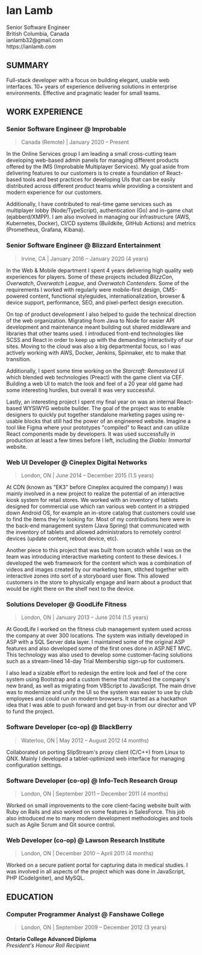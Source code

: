 # Ian Lamb

<div class="contact">
  <div>
    <div>Senior Software Engineer</div>
    <div>British Columbia, Canada</div>
  </div>
  <div>
    <div>ianlamb32@gmail.com</div>
    <div>https://ianlamb.com</div>
  </div>
</div>

## SUMMARY

Full-stack developer with a focus on building elegant, usable web interfaces. 10+ years of experience delivering solutions in enterprise environments. Effective and pragmatic leader for small teams.

## WORK EXPERIENCE

### Senior Software Engineer @ Improbable

> Canada (Remote) | January 2020 – Present

In the Online Services group I am leading a small cross-cutting team developing web-based admin panels for managing different products offered by the IMS (Improbable Multiplayer Services). My goal aside from delivering features to our customers is to create a foundation of React-based tools and best practices for developing UIs that can be easily distributed across different product teams while providing a consistent and modern experience for our customers.

Additionally, I have contributed to real-time game services such as multiplayer lobby (Node/TypeScript), authentication (Go) and in-game chat (ejabberd/XMPP). I am also involved in managing our infrastructure (AWS, Kubernetes, Docker), CI/CD systems (Buildkite, GitHub Actions) and metrics (Prometheus, Grafana, Kibana).

### Senior Software Engineer @ Blizzard Entertainment

> Irvine, CA | January 2016 – January 2020 (4 years)

In the Web &amp; Mobile department I spent 4 years delivering high quality web experiences for players. Some of these projects included _BlizzCon_, _Overwatch_, _Overwatch League_, and _Overwatch Contenders_. Some of the requirements I worked with regularly were mobile-first design, CMS-powered content, functional styleguides, internationalization, browser &amp; device support, performance, SEO, and pixel-perfect design execution.

On top of product development I also helped to guide the technical direction of the web organization. Migrating from Java to Node for easier API development and maintenance meant building out shared middleware and libraries that other teams used. I introduced front-end technologies like SCSS and React in order to keep up with the demanding interactivity of our sites. Moving to the cloud was also a big departmental focus, so I was actively working with AWS, Docker, Jenkins, Spinnaker, etc to make that transition.

Additionally, I spent some time working on the _Starcraft: Remastered UI_ which blended web technologies (Preact) with the game client via CEF. Building a web UI to match the look and feel of a 20 year old game had some interesting hurdles, but overall it was very successful.

Lastly, an interesting project I spent my final year on was an internal React-based WYSIWYG website builder. The goal of the project was to enable designers to quickly put together standalone marketing pages using re-usable blocks that still had the power of an engineered website. Imagine a tool like Figma where your prototypes "compiled" to React and can utilize React components made by developers. It was used successfully in production at least a few times before I left, including the _Diablo: Immortal_ website.

### Web UI Developer @ Cineplex Digital Networks

> London, ON | June 2014 – December 2015 (1.5 years)

At CDN (known as "EK3" before Cineplex acquired the company) I was mainly involved in a new project to realize the potential of an interactive kiosk system for retail stores. We worked with an inventory of tablets designed for commercial use which ran various web content in a stripped down Android OS, for example an in-store catalog that customers could use to find the items they're looking for. Most of my contributions here were in the back-end management system (Java Spring) that communicated with the inventory of tablets and allowed administrators to remotely control devices (update content, reboot device, etc).

Another piece to this project that was built from scratch while I was on the team was introducing interactive marketing content to these devices. I developed the web framework for the content which was a combination of videos and images created by our marketing team, stitched together with interactive zones into sort of a storyboard user flow. This allowed customers in the store to physically engage and learn about a product that would be right there on the shelf next to the device.

### Solutions Developer @ GoodLife Fitness

> London, ON | January 2013 – June 2014 (1.5 years)

At GoodLife I worked on the fitness club management system used across the company at over 300 locations. The system was initially developed in ASP with a SQL Server data layer. I maintained some of the original ASP features and also developed some of the first ones done in ASP.NET MVC. This technology was also used to develop some customer-facing solutions such as a stream-lined 14-day Trial Membership sign-up for customers.

I also lead a sizable effort to redesign the entire look and feel of the core system using Bootstrap and a custom theme that matched the company's new brand, as well as migrating from VBScript to JavaScript. The main drive was to modernize and unify the UI so the system was easier to use by club employees and could run on modern browsers. It started as a hackathon idea that I was able to push forward and get buy-in from our director and VP to fund the project.

### Software Developer (co-op) @ BlackBerry

> Waterloo, ON | May 2012 – August 2012 (4 months)

Collaborated on porting SlipStream's proxy client (C/C++) from Linux to QNX. Mainly I developed a tablet-optimized web interface for managing configuration settings.

### Software Developer (co-op) @ Info-Tech Research Group

> London, ON | September 2011 – December 2011 (4 months)

Worked on small improvements to the core client-facing website built with Ruby on Rails and also worked on some features in SalesForce. This job also introduced me to many modern development methodologies and tools such as Agile Scrum and Git source control.

### Web Developer (co-op) @ Lawson Research Institute

> London, ON | December 2010 – April 2011 (4 months)

Worked on a secure patient portal for capturing data in medical studies. I was involved in all aspects of the project which was done in JavaScript, PHP (CodeIgniter), and MySQL.

## EDUCATION

### Computer Programmer Analyst @ Fanshawe College

> London, ON | September 2009 – December 2012 (3 years)

<div><strong>Ontario College Advanced Diploma</strong></div>
<div><i>President's Honour Roll Recipient</i></div>
